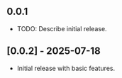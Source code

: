 ## 0.0.1

* TODO: Describe initial release.


## [0.0.2] - 2025-07-18

- Initial release with basic features.